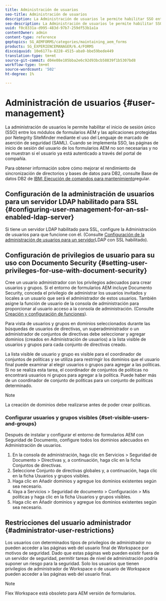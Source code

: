 ```yaml
---
title: Administración de usuarios
seo-title: Administración de usuarios
description: La Administración de usuarios le permite habilitar SSO entre módulos de formularios AEM y aplicaciones protegidas por Netegrity SiteMinder mediante SAML. Este documento proporciona más información sobre la Administración de usuarios.
seo-description: La Administración de usuarios le permite habilitar SSO entre módulos de formularios AEM y aplicaciones protegidas por Netegrity SiteMinder mediante SAML. Este documento proporciona más información sobre la Administración de usuarios.
uuid: f0c8331a-d995-483d-97b7-259df53b1a1a
contentOwner: admin
content-type: reference
geptopics: SG_AEMFORMS/categories/maintaining_aem_forms
products: SG_EXPERIENCEMANAGER/6.4/FORMS
discoiquuid: 10e6177a-8228-4515-aba9-bbe59bede449
translation-type: tm+mt
source-git-commit: d04e08e105bba2e6c92d93bcb58839f1b5307bd8
workflow-type: tm+mt
source-wordcount: '502'
ht-degree: 1%

---
```



# Administración de usuarios {#user-management}

La administración de usuarios le permite habilitar el inicio de sesión único (SSO) entre los módulos de formularios AEM y las aplicaciones protegidas por Netegrity SiteMinder mediante el uso del Lenguaje de marcado de aserción de seguridad (SAML). Cuando se implementa SSO, las páginas de inicio de sesión del usuario de los formularios AEM no son necesarias y no se muestran si el usuario ya está autenticado a través del portal de compañía.

Para obtener información sobre cómo mejorar el rendimiento de sincronización de directorios y bases de datos para DB2, consulte Base de datos DB2 de [IBM: Ejecución de comandos para mantenimiento](/help/forms/using/admin-help/ibm-db2-database-running-commands.md#ibm-db2-database-running-commands-for-regular-maintenance)regular.

## Configuración de la administración de usuarios para un servidor LDAP habilitado para SSL {#configuring-user-management-for-an-ssl-enabled-ldap-server}

Si tiene un servidor LDAP habilitado para SSL, configure la Administración de usuarios para que funcione con él. (Consulte [Configuración de la administración de usuarios para un servidor](/help/forms/using/admin-help/configure-user-management-ssl-enabled.md#configure-user-management-for-an-ssl-enabled-ldap-server)LDAP con SSL habilitado).

## Configuración de privilegios de usuario para su uso con Documento Security {#setting-user-privileges-for-use-with-document-security}

Cree un usuario administrador con los privilegios adecuados para crear usuarios y grupos. Si el entorno de formularios AEM incluye Documento Security, conceda el privilegio de administrar los usuarios invitados y locales a un usuario que será el administrador de estos usuarios. También asigne la función de usuario de la consola de administración para proporcionar al usuario acceso a la consola de administración. (Consulte [Creación y configuración de funciones](/help/forms/using/admin-help/creating-configuring-roles.md#creating-and-configuring-roles)).

Para vista de usuarios y grupos en dominios seleccionados durante las búsquedas de usuarios de directivas, un superadministrador o un administrador de conjuntos de directivas debe seleccionar y agregar dominios (creados en Administración de usuarios) a la lista visible de usuarios y grupos para cada conjunto de directivas creado.

La lista visible de usuario y grupo es visible para el coordinador de conjuntos de políticas y se utiliza para restringir los dominios que el usuario final puede examinar al elegir usuarios o grupos para agregar a las políticas. Si no se realiza esta tarea, el coordinador de conjuntos de políticas no encontrará usuarios ni grupos para agregar a la política. Puede haber más de un coordinador de conjunto de políticas para un conjunto de políticas determinado.

>[!NOTE]
>
>La creación de dominios debe realizarse antes de poder crear políticas.

### Configurar usuarios y grupos visibles {#set-visible-users-and-groups}

Después de instalar y configurar el entorno de formularios AEM con Seguridad de Documento, configure todos los dominios adecuados en Administración de usuarios.

1. En la consola de administración, haga clic en Servicios > Seguridad de Documento > Directivas y, a continuación, haga clic en la ficha Conjuntos de directivas.
1. Seleccione Conjunto de directivas globales y, a continuación, haga clic en la ficha Usuarios y grupos visibles.
1. Haga clic en Añadir dominios y agregue los dominios existentes según sea necesario.
1. Vaya a Servicios > Seguridad de documento > Configuración > Mis políticas y haga clic en la ficha Usuarios y grupos visibles.
1. Haga clic en Añadir dominios y agregue los dominios existentes según sea necesario.

## Restricciones del usuario administrador {#administrator-user-restrictions}

Los usuarios con determinados tipos de privilegios de administrador no pueden acceder a las páginas web del usuario final de Workspace por motivos de seguridad. Dado que estas páginas web pueden existir fuera de un servidor de seguridad, permitir tareas de nivel de administración podría suponer un riesgo para la seguridad. Solo los usuarios que tienen privilegios de administrador de Workspace o de usuario de Workspace pueden acceder a las páginas web del usuario final.

>[!NOTE]
>
>Flex Workspace está obsoleto para AEM versión de formularios.

